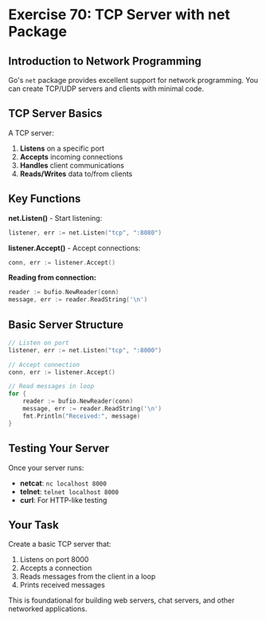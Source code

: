 # Exercise 70: TCP Server with net Package

## Introduction to Network Programming

Go's `net` package provides excellent support for network programming. You can create TCP/UDP servers and clients with minimal code.

## TCP Server Basics

A TCP server:
1. **Listens** on a specific port
2. **Accepts** incoming connections  
3. **Handles** client communications
4. **Reads/Writes** data to/from clients

## Key Functions

**net.Listen()** - Start listening:
```go
listener, err := net.Listen("tcp", ":8080")
```

**listener.Accept()** - Accept connections:
```go
conn, err := listener.Accept()
```

**Reading from connection:**
```go
reader := bufio.NewReader(conn)
message, err := reader.ReadString('\n')
```

## Basic Server Structure

```go
// Listen on port
listener, err := net.Listen("tcp", ":8000")

// Accept connection  
conn, err := listener.Accept()

// Read messages in loop
for {
    reader := bufio.NewReader(conn)
    message, err := reader.ReadString('\n')
    fmt.Println("Received:", message)
}
```

## Testing Your Server

Once your server runs:
- **netcat**: `nc localhost 8000`
- **telnet**: `telnet localhost 8000`  
- **curl**: For HTTP-like testing

## Your Task

Create a basic TCP server that:
1. Listens on port 8000
2. Accepts a connection
3. Reads messages from the client in a loop
4. Prints received messages

This is foundational for building web servers, chat servers, and other networked applications.
